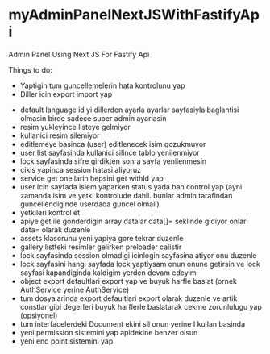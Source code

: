 # myAdminPanelNextJSWithFastifyApi
Admin Panel Using Next JS For Fastify Api

Things to do:
- Yaptigin tum guncellemelerin hata kontrolunu yap
- Diller icin export import yap

+ default language id yi dillerden ayarla ayarlar sayfasiyla baglantisi olmasin birde sadece super admin ayarlasin
+ resim yukleyince listeye gelmiyor
+ kullanici resim silemiyor
+ editlemeye basinca (user) editlenecek isim gozukmuyor
+ user list sayfasinda kullanici silince tablo yenilenmiyor
+ lock sayfasinda sifre girdikten sonra sayfa yenilenmesin
+ cikis yapinca session hatasi aliyoruz
+ service get one larin hepsini get withId yap
+ user icin sayfada islem yaparken status yada ban control yap (ayni zamanda isim ve yetki kontrolude dahil. bunlar admin tarafindan guncellendiginde userdada guncel olmali)
+ yetkileri kontrol et
+ apiye get ile gonderdigin array datalar data[]= seklinde gidiyor onlari data= olarak duzenle
+ assets klasorunu yeni yapiya gore tekrar duzenle
+ gallery listteki resimler gelirken preloader calistir
+ lock sayfasinda session olmadigi icinlogin sayfasina atiyor onu duzenle
+ lock sayfasini hangi sayfada lock yaptiysam onun onune getirsin ve lock sayfasi kapandiginda kaldigim yerden devam edeyim
+ object export defaultlari export yap ve buyuk harfle baslat (ornek AuthService yerine AuthService)
+ tum dosyalarinda export defaultlari export olarak duzenle ve artik constlar gibi degerleri buyuk harflerle baslatarak cekme zorunlulugu yap (opsiyonel)
+ tum interfacelerdeki Document ekini sil onun yerine I kullan basinda
+ yeni permission sistemini yap apidekine benzer olsun
+ yeni end point sistemini yap
